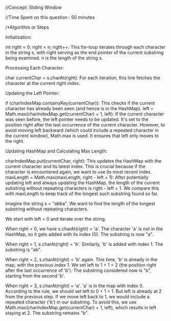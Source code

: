​//Concept: Sliding Window

//Time Spent on this question : 50 minutes

/*Algorithm or Steps

Initialization:

int right = 0; right < n; right++: This for-loop iterates through each character in the string s, with right serving as the end pointer of the current substring being examined. n is the length of the string s.

Processing Each Character:

char currentChar = s.charAt(right): For each iteration, this line fetches the character at the current right index.


Updating the Left Pointer:

if (charIndexMap.containsKey(currentChar)): This checks if the current character has already been seen (and hence is in the HashMap).
left = Math.max(charIndexMap.get(currentChar) + 1, left): If the current character was seen before, the left pointer needs to be updated. It's set to the position right after the last occurrence of the current character. However, to avoid moving left backward (which could include a repeated character in the current window), Math.max is used. It ensures that left only moves to the right.


Updating HashMap and Calculating Max Length:

charIndexMap.put(currentChar, right): This updates the HashMap with the current character and its latest index. This is crucial because if the character is encountered again, we want to use its most recent index.
maxLength = Math.max(maxLength, right - left + 1): After potentially updating left and always updating the HashMap, the length of the current substring without repeating characters is right - left + 1. We compare this with maxLength to keep track of the longest such substring found so far.


Imagine the string s = "abba". We want to find the length of the longest substring without repeating characters.

We start with left = 0 and iterate over the string.

When right = 0, we have s.charAt(right) = 'a'. The character 'a' is not in the HashMap, so it gets added with its index (0). The substring is now "a".

When right = 1, s.charAt(right) = 'b'. Similarly, 'b' is added with index 1. The substring is "ab".

When right = 2, s.charAt(right) = 'b' again. This time, 'b' is already in the map, with the previous index 1. We set left to 1 + 1 = 2 (the position right after the last occurrence of 'b'). The substring considered now is "b", starting from the second 'b'.

When right = 3, s.charAt(right) = 'a'. 'a' is in the map with index 0. According to the rule, we should set left to 0 + 1 = 1. But left is already at 2 from the previous step.
If we move left back to 1, we would include a repeated character ('b') in our substring. To avoid this, we use Math.max(charIndexMap.get(currentChar) + 1, left), which results in left staying at 2. The substring remains "b".